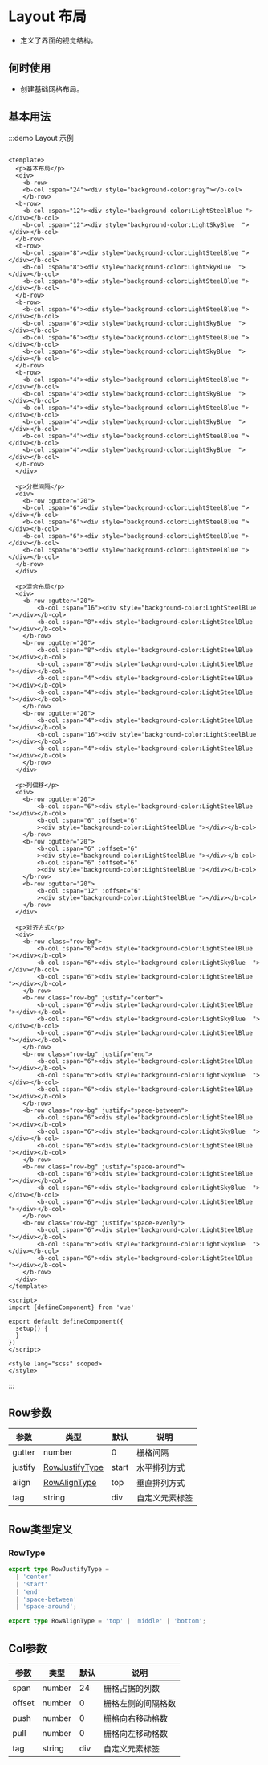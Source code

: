 <!--
 * @Author: ThreeFire1 thricefice@gmail.com
 * @Date: 2023-02-14 18:13:32
 * @LastEditors: ThreeFire1 thricefice@gmail.com
 * @LastEditTime: 2023-02-14 19:01:53
 * @FilePath: \BitBounceFE-UI\packages\bb-ui\docs\components\layout\index.md
 * @Description: 这是默认设置,请设置`customMade`, 打开koroFileHeader查看配置 进行设置: https://github.com/OBKoro1/koro1FileHeader/wiki/%E9%85%8D%E7%BD%AE
-->

# Layout 布局

+ 定义了界面的视觉结构。

## 何时使用

+ 创建基础网格布局。

## 基本用法

:::demo Layout 示例

```vue

<template>
  <p>基本布局</p>
  <div>
    <b-row>
    <b-col :span="24"><div style="background-color:gray"></b-col>
    </b-row>
  <b-row>
    <b-col :span="12"><div style="background-color:LightSteelBlue "></div></b-col>
    <b-col :span="12"><div style="background-color:LightSkyBlue  "></div></b-col>
  </b-row>
  <b-row>
    <b-col :span="8"><div style="background-color:LightSteelBlue "></div></b-col>
    <b-col :span="8"><div style="background-color:LightSkyBlue  "></div></b-col>
    <b-col :span="8"><div style="background-color:LightSteelBlue "></div></b-col>
  </b-row>
  <b-row>
    <b-col :span="6"><div style="background-color:LightSteelBlue "></div></b-col>
    <b-col :span="6"><div style="background-color:LightSkyBlue  "></div></b-col>
    <b-col :span="6"><div style="background-color:LightSteelBlue "></div></b-col>
    <b-col :span="6"><div style="background-color:LightSkyBlue  "></div></b-col>
  </b-row>
  <b-row>
    <b-col :span="4"><div style="background-color:LightSteelBlue "></div></b-col>
    <b-col :span="4"><div style="background-color:LightSkyBlue  "></div></b-col>
    <b-col :span="4"><div style="background-color:LightSteelBlue "></div></b-col>
    <b-col :span="4"><div style="background-color:LightSkyBlue  "></div></b-col>
    <b-col :span="4"><div style="background-color:LightSteelBlue "></div></b-col>
    <b-col :span="4"><div style="background-color:LightSkyBlue  "></div></b-col>
  </b-row>
  </div>

  <p>分栏间隔</p>
  <div>
    <b-row :gutter="20">
    <b-col :span="6"><div style="background-color:LightSteelBlue "></div></b-col>
    <b-col :span="6"><div style="background-color:LightSteelBlue "></div></b-col>
    <b-col :span="6"><div style="background-color:LightSteelBlue "></div></b-col>
    <b-col :span="6"><div style="background-color:LightSteelBlue "></div></b-col>
  </b-row>
  </div> 

  <p>混合布局</p>
  <div>
    <b-row :gutter="20">
        <b-col :span="16"><div style="background-color:LightSteelBlue "></div></b-col>
        <b-col :span="8"><div style="background-color:LightSteelBlue "></div></b-col>
    </b-row>
    <b-row :gutter="20">
        <b-col :span="8"><div style="background-color:LightSteelBlue "></div></b-col>
        <b-col :span="8"><div style="background-color:LightSteelBlue "></div></b-col>
        <b-col :span="4"><div style="background-color:LightSteelBlue "></div></b-col>
        <b-col :span="4"><div style="background-color:LightSteelBlue "></div></b-col>
    </b-row>
    <b-row :gutter="20">
        <b-col :span="4"><div style="background-color:LightSteelBlue "></div></b-col>
        <b-col :span="16"><div style="background-color:LightSteelBlue "></div></b-col>
        <b-col :span="4"><div style="background-color:LightSteelBlue "></div></b-col>
    </b-row>
  </div> 

  <p>列偏移</p>
  <div>
    <b-row :gutter="20">
        <b-col :span="6"><div style="background-color:LightSteelBlue "></div></b-col>
        <b-col :span="6" :offset="6"
        ><div style="background-color:LightSteelBlue "></div></b-col>
    </b-row>
    <b-row :gutter="20">
        <b-col :span="6" :offset="6"
        ><div style="background-color:LightSteelBlue "></div></b-col>
        <b-col :span="6" :offset="6"
        ><div style="background-color:LightSteelBlue "></div></b-col>
    </b-row>
    <b-row :gutter="20">
        <b-col :span="12" :offset="6"
        ><div style="background-color:LightSteelBlue "></div></b-col>
    </b-row>
  </div> 

  <p>对齐方式</p>
  <div>
    <b-row class="row-bg">
        <b-col :span="6"><div style="background-color:LightSteelBlue "></div></b-col>
        <b-col :span="6"><div style="background-color:LightSkyBlue  "></div></b-col>
        <b-col :span="6"><div style="background-color:LightSteelBlue "></div></b-col>
    </b-row>
    <b-row class="row-bg" justify="center">
        <b-col :span="6"><div style="background-color:LightSteelBlue "></div></b-col>
        <b-col :span="6"><div style="background-color:LightSkyBlue  "></div></b-col>
        <b-col :span="6"><div style="background-color:LightSteelBlue "></div></b-col>
    </b-row>
    <b-row class="row-bg" justify="end">
        <b-col :span="6"><div style="background-color:LightSteelBlue "></div></b-col>
        <b-col :span="6"><div style="background-color:LightSkyBlue  "></div></b-col>
        <b-col :span="6"><div style="background-color:LightSteelBlue "></div></b-col>
    </b-row>
    <b-row class="row-bg" justify="space-between">
        <b-col :span="6"><div style="background-color:LightSteelBlue "></div></b-col>
        <b-col :span="6"><div style="background-color:LightSkyBlue  "></div></b-col>
        <b-col :span="6"><div style="background-color:LightSteelBlue "></div></b-col>
    </b-row>
    <b-row class="row-bg" justify="space-around">
        <b-col :span="6"><div style="background-color:LightSteelBlue "></div></b-col>
        <b-col :span="6"><div style="background-color:LightSkyBlue  "></div></b-col>
        <b-col :span="6"><div style="background-color:LightSteelBlue "></div></b-col>
    </b-row>
    <b-row class="row-bg" justify="space-evenly">
        <b-col :span="6"><div style="background-color:LightSteelBlue "></div></b-col>
        <b-col :span="6"><div style="background-color:LightSkyBlue  "></div></b-col>
        <b-col :span="6"><div style="background-color:LightSteelBlue "></div></b-col>
    </b-row>
  </div> 
</template>

<script>
import {defineComponent} from 'vue'

export default defineComponent({
  setup() {
  }
})
</script>

<style lang="scss" scoped>
</style>
```

:::

## Row参数

| 参数 | 类型                                    | 默认 | 说明 |
| ---- |---------------------------------------| ---- | ---- |
| gutter |  number                           | 0 | 栅格间隔 |
| justify | [RowJustifyType](#rowjustifytype)| start | 水平排列方式 |
| align | [RowAlignType](#rowaligntype)      | top | 垂直排列方式 |
| tag | string                               | div | 自定义元素标签 |

## Row类型定义

### RowType

```ts
export type RowJustifyType =
  | 'center'
  | 'start'
  | 'end'
  | 'space-between'
  | 'space-around';
```
```ts
export type RowAlignType = 'top' | 'middle' | 'bottom';
```
## Col参数

| 参数 | 类型                                    | 默认 | 说明 |
| ---- |---------------------------------------| ---- | ---- |
| span |  number  | 24 | 栅格占据的列数 |
| offset | number | 0 | 栅格左侧的间隔格数 |
| push | number   | 0 | 栅格向右移动格数 |
| pull | number   | 0 | 栅格向左移动格数 |
| tag | string    | div | 自定义元素标签 |

